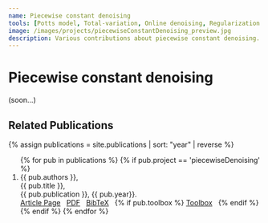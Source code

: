 ```yaml
---
name: Piecewise constant denoising
tools: [Potts model, Total-variation, Online denoising, Regularization parameter, Multivariate denoising]
image: /images/projects/piecewiseConstantDenoising_preview.jpg
description: Various contributions about piecewise constant denoising.
---
```



# Piecewise constant denoising
(soon...)



## Related Publications
{% assign publications = site.publications | sort: "year" | reverse %}

<ol>
{% for pub in publications %}
 {% if pub.project == 'piecewiseDenoising' %}
 <li>
 <div class="pubitem">
   <div class="pubauthors">
     {{ pub.authors }},
   </div>
   <div class="pubtitle">
     {{ pub.title }},
   </div>
   <div class="pubinfo">
     {{ pub.publication }}, {{ pub.year}}.
   </div>
 </div>
 <div class="publinks">
   <a href="{{pub.url}}"><i class="fas fa-link"></i> Article Page</a>&nbsp;&nbsp;
   <a href="/download/{{ pub.slug}}.pdf"><i class="far fa-file-pdf"></i> PDF</a>&nbsp;&nbsp;
   <a href="/download/{{ pub.slug}}.bib"><i class="fas fa-quote-left"></i> BibTeX</a>&nbsp;&nbsp;
   {% if pub.toolbox %}
   <a href="{{ pub.toolbox }}"><i class="fab fa-github"></i> Toolbox</a>&nbsp;&nbsp;
   {% endif %}
 </div>
 </li>
 {% endif %}
{% endfor %}
</ol>


